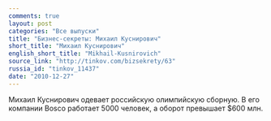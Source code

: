 ```yaml
---
comments: true
layout: post
categories: "Все выпуски"
title: "Бизнес-секреты: Михаил Куснирович"
short_title: "Михаил Куснирович"
english_short_title: "Mikhail-Kusnirovich"
source_link: "http://tinkov.com/bizsekrety/63"
russia_id: "tinkov_11437"
date: "2010-12-27"
---
```

Михаил Куснирович одевает российскую олимпийскую сборную. В его компании Bosco работает 5000 человек, а оборот превышает $600 млн.
